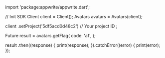 import 'package:appwrite/appwrite.dart';

// Init SDK
Client client = Client();
Avatars avatars = Avatars(client);

client
    .setProject('5df5acd0d48c2') // Your project ID
;

Future result = avatars.getFlag(
    code: 'af',
);

result
  .then((response) {
    print(response);
  }).catchError((error) {
    print(error);
  });